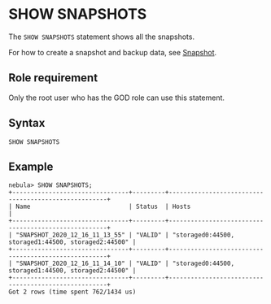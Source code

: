 # SHOW SNAPSHOTS

The `SHOW SNAPSHOTS` statement shows all the snapshots.

For how to create a snapshot and backup data, see [Snapshot](../../../7.data-security/3.manage-snapshot.md).

## Role requirement

Only the root user who has the GOD role can use this statement.

## Syntax

```ngql
SHOW SNAPSHOTS
```

## Example

```ngql
nebula> SHOW SNAPSHOTS;
+--------------------------------+---------+-----------------------------------------------------+
| Name                           | Status  | Hosts                                               |
+--------------------------------+---------+-----------------------------------------------------+
| "SNAPSHOT_2020_12_16_11_13_55" | "VALID" | "storaged0:44500, storaged1:44500, storaged2:44500" |
+--------------------------------+---------+-----------------------------------------------------+
| "SNAPSHOT_2020_12_16_11_14_10" | "VALID" | "storaged0:44500, storaged1:44500, storaged2:44500" |
+--------------------------------+---------+-----------------------------------------------------+
Got 2 rows (time spent 762/1434 us)
```
